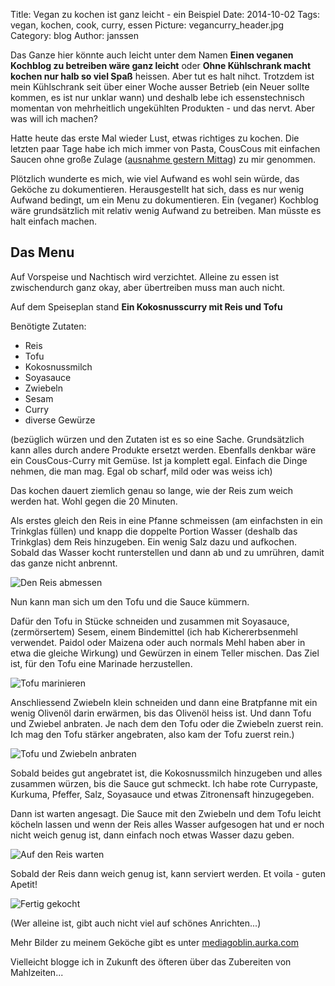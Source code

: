 Title: Vegan zu kochen ist ganz leicht - ein Beispiel
Date: 2014-10-02
Tags: vegan, kochen, cook, curry, essen 
Picture: vegancurry_header.jpg
Category: blog
Author: janssen

Das Ganze hier könnte auch leicht unter dem Namen **Einen veganen Kochblog zu betreiben wäre ganz leicht** oder **Ohne Kühlschrank macht kochen nur halb so viel Spaß** heissen. Aber tut es halt nihct. Trotzdem ist mein Kühlschrank seit über einer Woche ausser Betrieb (ein Neuer sollte kommen, es ist nur unklar wann) und deshalb lebe ich essenstechnisch momentan von mehrheitlich ungekühlten Produkten - und das nervt. Aber was will ich machen?

Hatte heute das erste Mal wieder Lust, etwas richtiges zu kochen. Die letzten paar Tage habe ich mich immer von Pasta, CousCous mit einfachen Saucen ohne große Zulage ([ausnahme gestern Mittag](http://blog.aurka.com/einmal-scuol-retour-in-text-und-bild.html)) zu mir genommen.

Plötzlich wunderte es mich, wie viel Aufwand es wohl sein würde, das Geköche zu dokumentieren. Herausgestellt hat sich, dass es nur wenig Aufwand bedingt, um ein Menu zu dokumentieren. Ein (veganer) Kochblog wäre grundsätzlich mit relativ wenig Aufwand zu betreiben. Man müsste es halt einfach machen.


## Das Menu

Auf Vorspeise und Nachtisch wird verzichtet. Alleine zu essen ist zwischendurch ganz okay, aber übertreiben muss man auch nicht.

Auf dem Speiseplan stand **Ein Kokosnusscurry mit Reis und Tofu**

Benötigte Zutaten:

* Reis
* Tofu
* Kokosnussmilch
* Soyasauce
* Zwiebeln
* Sesam
* Curry
* diverse Gewürze

(bezüglich würzen und den Zutaten ist es so eine Sache. Grundsätzlich kann alles durch andere Produkte ersetzt werden. Ebenfalls denkbar wäre ein CousCous-Curry mit Gemüse. Ist ja komplett egal. Einfach die Dinge nehmen, die man mag. Egal ob scharf, mild oder was weiss ich)

Das kochen dauert ziemlich genau so lange, wie der Reis zum weich werden hat. Wohl gegen die 20 Minuten.

Als erstes gleich den Reis in eine Pfanne schmeissen (am einfachsten in ein Trinkglas füllen) und knapp die doppelte Portion Wasser (deshalb das Trinkglas) dem Reis hinzugeben. Ein wenig Salz dazu und aufkochen. Sobald das Wasser kocht runterstellen und dann ab und zu umrühren, damit das ganze nicht anbrennt.

![Den Reis abmessen](http://mediagoblin.aurka.com/mgoblin_media/media_entries/459/ABC7564.medium.jpg)

Nun kann man sich um den Tofu und die Sauce kümmern.

Dafür den Tofu in Stücke schneiden und zusammen mit Soyasauce, (zermörsertem) Sesem, einem Bindemittel (ich hab Kichererbsenmehl verwendet. Paidol oder Maizena oder auch normals Mehl haben aber in etwa die gleiche Wirkung) und Gewürzen in einem Teller mischen. Das Ziel ist, für den Tofu eine Marinade herzustellen.

![Tofu marinieren](http://mediagoblin.aurka.com/mgoblin_media/media_entries/458/ABC7559.medium.jpg)

Anschliessend Zwiebeln klein schneiden und dann eine Bratpfanne mit ein wenig Olivenöl darin erwärmen, bis das Olivenöl heiss ist. Und dann Tofu und Zwiebel anbraten. Je nach dem den Tofu oder die Zwiebeln zuerst rein. Ich mag den Tofu stärker angebraten, also kam der Tofu zuerst rein.)

![Tofu und Zwiebeln anbraten](http://mediagoblin.aurka.com/mgoblin_media/media_entries/462/ABC7570.medium.jpg)

Sobald beides gut angebratet ist, die Kokosnussmilch hinzugeben und alles zusammen würzen, bis die Sauce gut schmeckt. Ich habe rote Currypaste, Kurkuma, Pfeffer, Salz, Soyasauce und etwas Zitronensaft hinzugegeben.

Dann ist warten angesagt. Die Sauce mit den Zwiebeln und dem Tofu leicht köcheln lassen und wenn der Reis alles Wasser aufgesogen hat und er noch nicht weich genug ist, dann einfach noch etwas Wasser dazu geben.

![Auf den Reis warten](http://mediagoblin.aurka.com/mgoblin_media/media_entries/465/ABC7578.medium.jpg)

Sobald der Reis dann weich genug ist, kann serviert werden. Et voila - guten Apetit!

![Fertig gekocht](http://mediagoblin.aurka.com/mgoblin_media/media_entries/466/ABC7580.medium.jpg)

(Wer alleine ist, gibt auch nicht viel auf schönes Anrichten...)

Mehr Bilder zu meinem Geköche gibt es unter [mediagoblin.aurka.com](http://mediagoblin.aurka.com/mediagoblin/mg.fcgi/u/janssen/collection/02-10-2014-ein-veganer-kochblog-konnte-so-einfach-sein/)

Vielleicht blogge ich in Zukunft des öfteren über das Zubereiten von Mahlzeiten...


